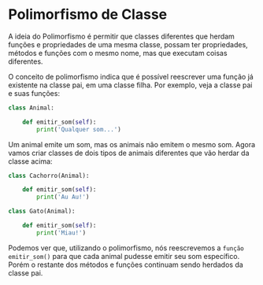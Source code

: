 # Polimorfismo de Classe
A ideia do Polimorfismo é permitir que classes diferentes que herdam funções e propriedades de uma mesma classe, possam ter propriedades, métodos e funções com o mesmo nome, mas que executam coisas diferentes.

O conceito de polimorfismo indica que é possível reescrever uma função já existente na classe pai, em uma classe filha. Por exemplo, veja a classe pai e suas funções:

```python
class Animal:

    def emitir_som(self):
        print('Qualquer som...')
```
Um animal emite um som, mas os animais não emitem o mesmo som. Agora vamos criar classes de dois tipos de animais diferentes que vão herdar da classe acima:

```python
class Cachorro(Animal):

    def emitir_som(self):
        print('Au Au!')

class Gato(Animal):

    def emitir_som(self):
        print('Miau!')
```
Podemos ver que, utilizando o polimorfismo, nós reescrevemos a `função emitir_som()` para que cada animal pudesse emitir seu som específico. Porém o restante dos métodos e funções continuam sendo herdados da classe pai.


